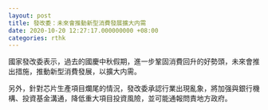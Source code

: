 ```yaml
---
layout: post
title: 發改委：未來會推動新型消費發展擴大内需
date: 2020-10-20 12:27:17.000000000 +08:00
categories: rthk
---
```


國家發改委表示，過去的國慶中秋假期，進一步鞏固消費回升的好勢頭，未來會推出措施，推動新型消費發展，以擴大内需。

另外，針對芯片生產項目爛尾的情況，發改委承認行業出現亂象，將加强與銀行機構、投資基金溝通，降低重大項目投資風險，並可能通報問責地方政府。
